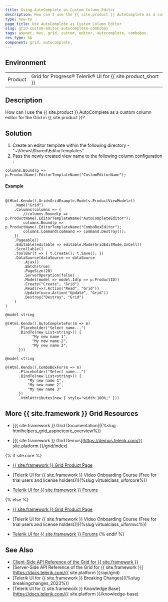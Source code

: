 ```yaml
---
title: Using AutoComplete as Custom Column Editor
description: How can I use the {{ site.product }} AutoComplete as a custom column editor for the Grid in {{ site.product }}?
type: how-to
page_title: Use AutoComplete as Custom Column Editor
slug: grid-custom-editor-autocomplete-combobox
tags: aspnet, mvc, grid, custom, editor, autocomplete, combobox,
res_type: kb
component: grid, autocomplete, 
---
```


## Environment

<table>
 <tr>
  <td>Product</td>
  <td>Grid for Progress® Telerik® UI for {{ site.product_short }} </td>
 </tr>
</table>

## Description

How can I use the {{ site.product }} AutoComplete as a custom column editor for the Grid in {{ site.product }}?

## Solution 

1. Create an editor template within the following directory - "~\Views\Shared\EditorTemplates\"
2. Pass the newly created view name to the following column configuration : 

```
columns.Bound(p => p.ProductName).EditorTemplateName("CustomEditorName");
```

#### Example
```Index.cshtml

@(Html.Kendo().Grid<GridExample.Models.ProductViewModel>()
    .Name("Grid")
    .Columns(columns => {
        //columns.Bound(p => p.ProductName).EditorTemplateName("AutoCompleteEditor");
        columns.Bound(p => p.ProductName).EditorTemplateName("ComboBoxEditor");
        columns.Command(command => command.Destroy());
    })
    .Pageable()
    .Editable(editable => editable.Mode(GridEditMode.InCell))
    .Scrollable()
    .ToolBar(t => { t.Create(); t.Save(); })
    .DataSource(dataSource => dataSource
        .Ajax()
        .Batch(true)
        .PageSize(20)
        .ServerOperation(false)
        .Model(model => model.Id(p => p.ProductID))
        .Create("Create", "Grid")
        .Read(r=>r.Action("Read", "Grid"))
        .Update(u=>u.Action("Update", "Grid"))
        .Destroy("Destroy", "Grid")
    )
)

```
```AutoCompleteEditor.cshtml
@model string

@(Html.Kendo().AutoCompleteFor(m => m)
      .Placeholder("Select name...")
      .BindTo(new List<string>() {
            "My new name 1",
            "My new name 2",
            "My new name 3",
      }))

```
```ComboBoxEditor.cshtml
@model string

@(Html.Kendo().ComboBoxFor(m => m)
      .Placeholder("Select name...")
      .BindTo(new List<string>() {
          "My new name 1",
          "My new name 2",
          "My new name 3"
      })
      .HtmlAttributes(new { style="width:100%;" }))

```

## More {{ site.framework }} Grid Resources

* [{{ site.framework }} Grid Documentation]({%slug htmlhelpers_grid_aspnetcore_overview%})

* [{{ site.framework }} Grid Demos](https://demos.telerik.com/{{ site.platform }}/grid/index)

{% if site.core %}
* [{{ site.framework }} Grid Product Page](https://www.telerik.com/aspnet-core-ui/grid)

* [Telerik UI for {{ site.framework }} Video Onboarding Course (Free for trial users and license holders)]({%slug virtualclass_uiforcore%})

* [Telerik UI for {{ site.framework }} Forums](https://www.telerik.com/forums/aspnet-core-ui)

{% else %}
* [{{ site.framework }} Grid Product Page](https://www.telerik.com/aspnet-mvc/grid)

* [Telerik UI for {{ site.framework }} Video Onboarding Course (Free for trial users and license holders)]({%slug virtualclass_uiformvc%})

* [Telerik UI for {{ site.framework }} Forums](https://www.telerik.com/forums/aspnet-mvc)
{% endif %}

## See Also

* [Client-Side API Reference of the Grid for {{ site.framework }}](https://docs.telerik.com/kendo-ui/api/javascript/ui/grid)
* [Server-Side API Reference of the Grid for {{ site.framework }}](https://docs.telerik.com/{{ site.platform }}/api/grid)
* [Telerik UI for {{ site.framework }} Breaking Changes]({%slug breakingchanges_2023%})
* [Telerik UI for {{ site.framework }} Knowledge Base](https://docs.telerik.com/{{ site.platform }}/knowledge-base)
